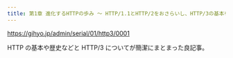 ```yaml
---
title: 第1章 進化するHTTPの歩み ～ HTTP/1.1とHTTP/2をおさらいし、HTTP/3の基本を知る | gihyo.jp
---
```


https://gihyo.jp/admin/serial/01/http3/0001

HTTP の基本や歴史などと HTTP/3 についてが簡潔にまとまった良記事。

